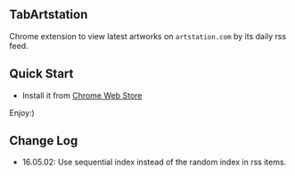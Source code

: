 TabArtstation
-------------------

Chrome extension to view latest artworks on `artstation.com` by its daily rss feed.

## Quick Start 

+ Install it from [Chrome Web Store](https://chrome.google.com/webstore/detail/tabartstation/emaecifjhbeeklconpljfnhhdkpedbgi)

Enjoy:)

## Change Log

+ 16.05.02: Use sequential index instead of the random index in rss items.


